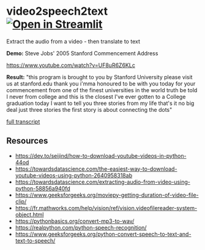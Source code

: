 # video2speech2text [![Open in Streamlit](https://static.streamlit.io/badges/streamlit_badge_black_white.svg)](https://share.streamlit.io/slevin48/video2speech2text/main) 
Extract the audio from a video - then translate to text

**Demo:** Steve Jobs' 2005 Stanford Commencement Address

https://www.youtube.com/watch?v=UF8uR6Z6KLc

**Result:**
"this program is brought to you by Stanford University please visit us at stanford.edu thank you i'mma honoured to be with you today for your commencement from one of the finest universities in the world truth be told I never from college and this is the closest I've ever gotten to a College graduation today I want to tell you three stories from my life that's it no big deal just three stories the first story is about connecting the dots"

[full transcript](steve.txt)

## Resources
- https://dev.to/seijind/how-to-download-youtube-videos-in-python-44od
- https://towardsdatascience.com/the-easiest-way-to-download-youtube-videos-using-python-2640958318ab
- https://towardsdatascience.com/extracting-audio-from-video-using-python-58856a940fd
- https://www.geeksforgeeks.org/moviepy-getting-duration-of-video-file-clip/
- https://fr.mathworks.com/help/vision/ref/vision.videofilereader-system-object.html
- https://pythonbasics.org/convert-mp3-to-wav/
- https://realpython.com/python-speech-recognition/
- https://www.geeksforgeeks.org/python-convert-speech-to-text-and-text-to-speech/
